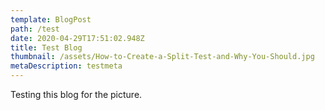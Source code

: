 ```yaml
---
template: BlogPost
path: /test
date: 2020-04-29T17:51:02.948Z
title: Test Blog
thumbnail: /assets/How-to-Create-a-Split-Test-and-Why-You-Should.jpg
metaDescription: testmeta
---
```

Testing this blog for the picture.
